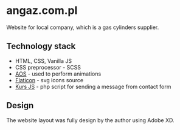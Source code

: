# angaz.com.pl

Website for local company, which is a gas cylinders supplier.

## Technology stack

- HTML, CSS, Vanilla JS
- CSS preprocessor - SCSS
- [AOS](https://michalsnik.github.io/aos/) - used to perform animations
- [Flaticon](https://www.flaticon.com/) - svg icons source
- [Kurs JS](https://kursjs.pl/kurs/ajax/formularz-kontaktowy.php) - php script for sending a message from contact form

## Design

The website layout was fully design by the author using Adobe XD.
